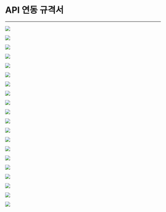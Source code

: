 # API 연동 규격서

---

![](../../exec/readme_imgs/6%ED%8C%80_API-%EC%97%B0%EB%8F%99-%EA%B7%9C%EA%B2%A9%EC%84%9C/6%ED%8C%80_API%20%EC%97%B0%EB%8F%99%20%EA%B7%9C%EA%B2%A9%EC%84%9C_page-0001.jpg)

![](../../exec/readme_imgs/6%ED%8C%80_API-%EC%97%B0%EB%8F%99-%EA%B7%9C%EA%B2%A9%EC%84%9C/6%ED%8C%80_API%20%EC%97%B0%EB%8F%99%20%EA%B7%9C%EA%B2%A9%EC%84%9C_page-0002.jpg)

![](../../exec/readme_imgs/6%ED%8C%80_API-%EC%97%B0%EB%8F%99-%EA%B7%9C%EA%B2%A9%EC%84%9C/6%ED%8C%80_API%20%EC%97%B0%EB%8F%99%20%EA%B7%9C%EA%B2%A9%EC%84%9C_page-0003.jpg)

![](../../exec/readme_imgs/6%ED%8C%80_API-%EC%97%B0%EB%8F%99-%EA%B7%9C%EA%B2%A9%EC%84%9C/6%ED%8C%80_API%20%EC%97%B0%EB%8F%99%20%EA%B7%9C%EA%B2%A9%EC%84%9C_page-0004.jpg)

![](../../exec/readme_imgs/6%ED%8C%80_API-%EC%97%B0%EB%8F%99-%EA%B7%9C%EA%B2%A9%EC%84%9C/6%ED%8C%80_API%20%EC%97%B0%EB%8F%99%20%EA%B7%9C%EA%B2%A9%EC%84%9C_page-0005.jpg)

![](../../exec/readme_imgs/6%ED%8C%80_API-%EC%97%B0%EB%8F%99-%EA%B7%9C%EA%B2%A9%EC%84%9C/6%ED%8C%80_API%20%EC%97%B0%EB%8F%99%20%EA%B7%9C%EA%B2%A9%EC%84%9C_page-0006.jpg)

![](../../exec/readme_imgs/6%ED%8C%80_API-%EC%97%B0%EB%8F%99-%EA%B7%9C%EA%B2%A9%EC%84%9C/6%ED%8C%80_API%20%EC%97%B0%EB%8F%99%20%EA%B7%9C%EA%B2%A9%EC%84%9C_page-0007.jpg)

![](../../exec/readme_imgs/6%ED%8C%80_API-%EC%97%B0%EB%8F%99-%EA%B7%9C%EA%B2%A9%EC%84%9C/6%ED%8C%80_API%20%EC%97%B0%EB%8F%99%20%EA%B7%9C%EA%B2%A9%EC%84%9C_page-0008.jpg)

![](../../exec/readme_imgs/6%ED%8C%80_API-%EC%97%B0%EB%8F%99-%EA%B7%9C%EA%B2%A9%EC%84%9C/6%ED%8C%80_API%20%EC%97%B0%EB%8F%99%20%EA%B7%9C%EA%B2%A9%EC%84%9C_page-0009.jpg)

![](../../exec/readme_imgs/6%ED%8C%80_API-%EC%97%B0%EB%8F%99-%EA%B7%9C%EA%B2%A9%EC%84%9C/6%ED%8C%80_API%20%EC%97%B0%EB%8F%99%20%EA%B7%9C%EA%B2%A9%EC%84%9C_page-0010.jpg)

![](../../exec/readme_imgs/6%ED%8C%80_API-%EC%97%B0%EB%8F%99-%EA%B7%9C%EA%B2%A9%EC%84%9C/6%ED%8C%80_API%20%EC%97%B0%EB%8F%99%20%EA%B7%9C%EA%B2%A9%EC%84%9C_page-0011.jpg)

![](../../exec/readme_imgs/6%ED%8C%80_API-%EC%97%B0%EB%8F%99-%EA%B7%9C%EA%B2%A9%EC%84%9C/6%ED%8C%80_API%20%EC%97%B0%EB%8F%99%20%EA%B7%9C%EA%B2%A9%EC%84%9C_page-0012.jpg)

![](../../exec/readme_imgs/6%ED%8C%80_API-%EC%97%B0%EB%8F%99-%EA%B7%9C%EA%B2%A9%EC%84%9C/6%ED%8C%80_API%20%EC%97%B0%EB%8F%99%20%EA%B7%9C%EA%B2%A9%EC%84%9C_page-0013.jpg)

![](../../exec/readme_imgs/6%ED%8C%80_API-%EC%97%B0%EB%8F%99-%EA%B7%9C%EA%B2%A9%EC%84%9C/6%ED%8C%80_API%20%EC%97%B0%EB%8F%99%20%EA%B7%9C%EA%B2%A9%EC%84%9C_page-0014.jpg)

![](../../exec/readme_imgs/6%ED%8C%80_API-%EC%97%B0%EB%8F%99-%EA%B7%9C%EA%B2%A9%EC%84%9C/6%ED%8C%80_API%20%EC%97%B0%EB%8F%99%20%EA%B7%9C%EA%B2%A9%EC%84%9C_page-0015.jpg)

![](../../exec/readme_imgs/6%ED%8C%80_API-%EC%97%B0%EB%8F%99-%EA%B7%9C%EA%B2%A9%EC%84%9C/6%ED%8C%80_API%20%EC%97%B0%EB%8F%99%20%EA%B7%9C%EA%B2%A9%EC%84%9C_page-0016.jpg)

![](../../exec/readme_imgs/6%ED%8C%80_API-%EC%97%B0%EB%8F%99-%EA%B7%9C%EA%B2%A9%EC%84%9C/6%ED%8C%80_API%20%EC%97%B0%EB%8F%99%20%EA%B7%9C%EA%B2%A9%EC%84%9C_page-0017.jpg)

![](../../exec/readme_imgs/6%ED%8C%80_API-%EC%97%B0%EB%8F%99-%EA%B7%9C%EA%B2%A9%EC%84%9C/6%ED%8C%80_API%20%EC%97%B0%EB%8F%99%20%EA%B7%9C%EA%B2%A9%EC%84%9C_page-0018.jpg)

![](../../exec/readme_imgs/6%ED%8C%80_API-%EC%97%B0%EB%8F%99-%EA%B7%9C%EA%B2%A9%EC%84%9C/6%ED%8C%80_API%20%EC%97%B0%EB%8F%99%20%EA%B7%9C%EA%B2%A9%EC%84%9C_page-0019.jpg)

![](../../exec/readme_imgs/6%ED%8C%80_API-%EC%97%B0%EB%8F%99-%EA%B7%9C%EA%B2%A9%EC%84%9C/6%ED%8C%80_API%20%EC%97%B0%EB%8F%99%20%EA%B7%9C%EA%B2%A9%EC%84%9C_page-0020.jpg)